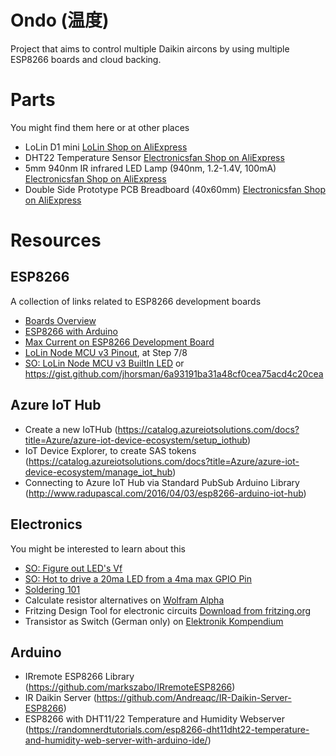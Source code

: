 # Ondo (温度)

Project that aims to control multiple Daikin aircons by using multiple ESP8266 boards and cloud backing.


# Parts
You might find them here or at other places
* LoLin D1 mini [LoLin Shop on AliExpress](https://www.aliexpress.com/item/D1-mini-Mini-NodeMcu-4M-bytes-Lua-WIFI-Internet-of-Things-development-board-based-ESP8266/32529101036.html) 
* DHT22 Temperature Sensor [Electronicsfan Shop on AliExpress](https://www.aliexpress.com/item/DHT22-AM2302-Digital-Temperature-and-Humidity-Sensor-Replace-SHT11-SHT15/2033122954.html?spm=a2g0s.9042311.0.0.71404c4daJ73kf)
* 5mm 940nm IR infrared LED Lamp (940nm, 1.2-1.4V, 100mA) [Electronicsfan Shop on AliExpress](https://www.aliexpress.com/item/50Pcs-5mm-940nm-IR-infrared-LED-Lamp/32224584146.html?spm=a2g0s.9042311.0.0.71404c4daJ73kf)
* Double Side Prototype PCB Breadboard (40x60mm) [Electronicsfan  Shop on AliExpress](https://www.aliexpress.com/item/10PCS-Double-Side-Prototype-PCB-Bread-board-Tinned-Universal-4x6-cm-40x60-mm-FR4/32230580075.html?spm=a2g0s.9042311.0.0.71404c4daJ73kf)

# Resources

## ESP8266
A collection of links related to ESP8266 development boards
* [Boards Overview](https://frightanic.com/iot/comparison-of-esp8266-nodemcu-development-boards/)
* [ESP8266 with Arduino](https://randomnerdtutorials.com/how-to-install-esp8266-board-arduino-ide/)
* [Max Current on ESP8266 Development Board](https://www.esp8266.com/viewtopic.php?f=6&t=9815)
* [LoLin Node MCU v3 Pinout](https://www.instructables.com/id/NodeMCU-ESP8266-Details-and-Pinout/), at Step 7/8
* [SO: LoLin Node MCU v3 BuiltIn LED](https://arduino.stackexchange.com/questions/38477/does-the-node-mcu-v3-lolin-not-have-a-builtin-led) or https://gist.github.com/jhorsman/6a93191ba31a48cf0cea75acd4c20cea

## Azure IoT Hub
* Create a new IoTHub (https://catalog.azureiotsolutions.com/docs?title=Azure/azure-iot-device-ecosystem/setup_iothub)
* IoT Device Explorer, to create SAS tokens (https://catalog.azureiotsolutions.com/docs?title=Azure/azure-iot-device-ecosystem/manage_iot_hub)
* Connecting to Azure IoT Hub via Standard PubSub Arduino Library (http://www.radupascal.com/2016/04/03/esp8266-arduino-iot-hub) 

## Electronics
You might be interested to learn about this
* [SO: Figure out LED's Vf](https://electronics.stackexchange.com/questions/173468/easy-way-to-figure-out-a-leds-vf-in-order-to-pick-an-appropriate-resistor)
* [SO: Hot to drive a 20ma LED from a 4ma max GPIO Pin](https://electronics.stackexchange.com/questions/60865/how-to-drive-a-20ma-led-from-a-4ma-max-gpio-pin)
* [Soldering 101](https://www.instructables.com/id/Soldering-101-for-the-Beginner/)
* Calculate resistor alternatives on [Wolfram Alpha](https://www.instructables.com/id/Soldering-101-for-the-Beginner/)
* Fritzing Design Tool for electronic circuits [Download from fritzing.org](http://fritzing.org/home/)
* Transistor as Switch (German only) on [Elektronik Kompendium](https://www.elektronik-kompendium.de/sites/slt/0208031.htm)
## Arduino
* IRremote ESP8266 Library (https://github.com/markszabo/IRremoteESP8266)
* IR Daikin Server (https://github.com/Andreaqc/IR-Daikin-Server-ESP8266)
* ESP8266 with DHT11/22 Temperature and Humidity Webserver (https://randomnerdtutorials.com/esp8266-dht11dht22-temperature-and-humidity-web-server-with-arduino-ide/)
